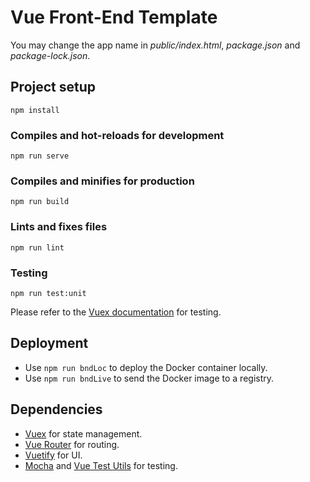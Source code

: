 # Vue Front-End Template

You may change the app name in _public/index.html_, _package.json_ and _package-lock.json_.

## Project setup

```
npm install
```

### Compiles and hot-reloads for development

```
npm run serve
```

### Compiles and minifies for production

```
npm run build
```

### Lints and fixes files

```
npm run lint
```

### Testing

```
npm run test:unit
```

Please refer to the [Vuex documentation](https://vuex.vuejs.org/guide/testing.html) for testing.

## Deployment

- Use `npm run bndLoc` to deploy the Docker container locally.
- Use `npm run bndLive` to send the Docker image to a registry.

## Dependencies

- [Vuex](https://vuex.vuejs.org/installation.html) for state management.
- [Vue Router](https://router.vuejs.org/installation.html#direct-download-cdn) for routing.
- [Vuetify](https://vuetifyjs.com/en/getting-started/quick-start) for UI.
- [Mocha](https://mochajs.org) and [Vue Test Utils](https://vue-test-utils.vuejs.org) for testing.

